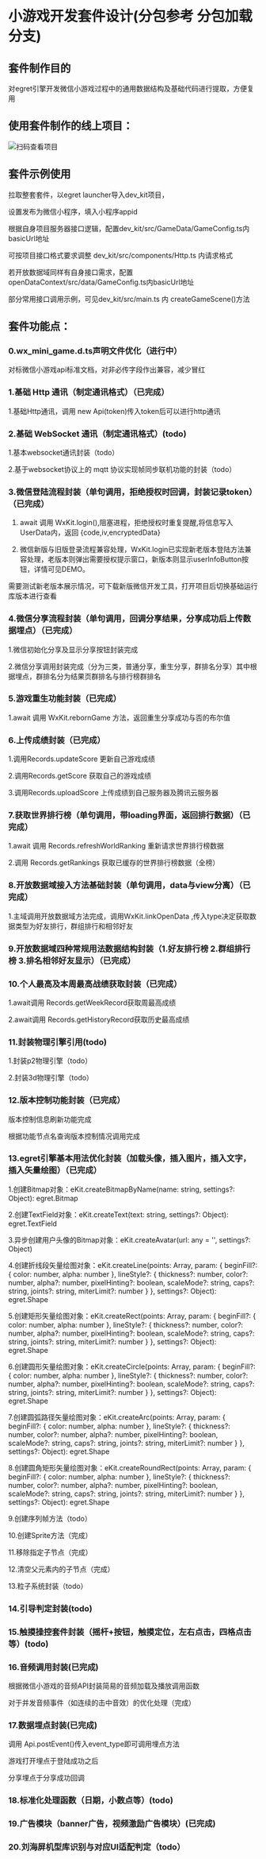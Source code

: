 # 小游戏开发套件设计(分包参考 分包加载 分支)

## 套件制作目的

对egret引擎开发微信小游戏过程中的通用数据结构及基础代码进行提取，方便复用

## 使用套件制作的线上项目：

 ![扫码查看项目](https://github.com/ChenXianbin/egret_kit/blob/master/project.jpg)

## 套件示例使用

   拉取整套套件，以egret launcher导入dev_kit项目，
    
   设置发布为微信小程序，填入小程序appid 
   
   根据自身项目服务器接口逻辑，配置dev_kit/src/GameData/GameConfig.ts内basicUrl地址
    
   可按项目接口格式要求调整 dev_kit/src/components/Http.ts 内请求格式
    
   若开放数据域同样有自身接口需求，配置openDataContext/src/data/GameConfig.ts内basicUrl地址
    
   部分常用接口调用示例，可见dev_kit/src/main.ts 内 createGameScene()方法

## 套件功能点：

### 0.wx_mini_game.d.ts声明文件优化（进行中）

   对标微信小游戏api标准文档，对非必传字段作出兼容，减少冒红

### 1.基础 Http 通讯（制定通讯格式）（已完成）

   1.基础Http通讯，调用 new Api(token)传入token后可以进行http通讯

### 2.基础 WebSocket 通讯（制定通讯格式）(todo)

   1.基本websocket通讯封装（todo）
    
   2.基于websocket协议上的 mqtt 协议实现帧同步联机功能的封装（todo）

### 3.微信登陆流程封装（单句调用，拒绝授权时回调，封装记录token）（已完成）

   1. await 调用 WxKit.login(),阻塞进程，拒绝授权时重复提醒,将信息写入UserData内，返回 {code,iv,encryptedData}
    
   2. 微信新版与旧版登录流程兼容处理，WxKit.login已实现新老版本登陆方法兼容处理，老版本则弹出需要授权提示窗口，新版本则显示userInfoButton按钮，详情可见DEMO。
    
   需要测试新老版本展示情况，可下载新版微信开发工具，打开项目后切换基础运行库版本进行查看

### 4.微信分享流程封装（单句调用，回调分享结果，分享成功后上传数据埋点）（已完成）

   1.微信初始化分享及显示分享按钮封装完成

   2.微信分享调用封装完成（分为三类，普通分享，重生分享，群排名分享）其中根据埋点，群排名分为结果页群排名与排行榜群排名

### 5.游戏重生功能封装（已完成）

   1.await 调用 WxKit.rebornGame 方法，返回重生分享成功与否的布尔值

### 6.上传成绩封装（已完成）

   1.调用Records.updateScore 更新自己游戏成绩

   2.调用Records.getScore 获取自己的游戏成绩

   3.调用Records.uploadScore 上传成绩到自己服务器及腾讯云服务器

### 7.获取世界排行榜（单句调用，带loading界面，返回排行数据）（已完成）

   1.await 调用 Records.refreshWorldRanking 重新请求世界排行榜数据

   2.调用 Records.getRankings 获取已缓存的世界排行榜数据（全榜）

### 8.开放数据域接入方法基础封装（单句调用，data与view分离）（已完成）

   1.主域调用开放数据域方法完成，调用WxKit.linkOpenData ,传入type决定获取数据类型为好友排行，群组排行和相邻好友

### 9.开放数据域四种常规用法数据结构封装（1.好友排行榜 2.群组排行榜 3.排名相邻好友显示）（已完成）


### 10.个人最高及本周最高战绩获取封装（已完成）

   1.await调用 Records.getWeekRecord获取周最高成绩

   2.await调用 Records.getHistoryRecord获取历史最高成绩

### 11.封装物理引擎引用(todo)

   1.封装p2物理引擎（todo）

   2.封装3d物理引擎（todo）

### 12.版本控制功能封装（已完成）

   版本控制信息刷新功能完成

   根据功能节点名查询版本控制情况调用完成
    
### 13.egret引擎基本用法优化封装（加载头像，插入图片，插入文字，插入矢量绘图）（已完成）

   1.创建Bitmap对象：eKit.createBitmapByName(name: string, settings?: Object): egret.Bitmap

   2.创建TextField对象：eKit.createText(text: string, settings?: Object): egret.TextField

   3.异步创建用户头像的Bitmap对象：eKit.createAvatar(url: any = '', settings?: Object)

   4.创建折线段矢量绘图对象：eKit.createLine(points: Array<any>, param: { beginFill?: { color: number, alpha: number }, lineStyle?: { thickness?: number, color?: number, alpha?: number, pixelHinting?: boolean, scaleMode?: string, caps?: string, joints?: string, miterLimit?: number } }, settings?: Object): egret.Shape

   5.创建矩形矢量绘图对象：eKit.createRect(points: Array<any>, param: { beginFill?: { color: number, alpha: number }, lineStyle?: { thickness?: number, color?: number, alpha?: number, pixelHinting?: boolean, scaleMode?: string, caps?: string, joints?: string, miterLimit?: number } }, settings?: Object): egret.Shape

   6.创建圆形矢量绘图对象：eKit.createCircle(points: Array<any>, param: { beginFill?: { color: number, alpha: number }, lineStyle?: { thickness?: number, color?: number, alpha?: number, pixelHinting?: boolean, scaleMode?: string, caps?: string, joints?: string, miterLimit?: number } }, settings?: Object): egret.Shape

   7.创建圆弧路径矢量绘图对象：eKit.createArc(points: Array<any>, param: { beginFill?: { color: number, alpha: number }, lineStyle?: { thickness?: number, color?: number, alpha?: number, pixelHinting?: boolean, scaleMode?: string, caps?: string, joints?: string, miterLimit?: number } }, settings?: Object): egret.Shape

   8.创建圆角矩形矢量绘图对象：eKit.createRoundRect(points: Array<any>, param: { beginFill?: { color: number, alpha: number }, lineStyle?: { thickness?: number, color?: number, alpha?: number, pixelHinting?: boolean, scaleMode?: string, caps?: string, joints?: string, miterLimit?: number } }, settings?: Object): egret.Shape

   9.创建序列帧方法（todo）
    
   10.创建Sprite方法（完成）
    
   11.移除指定子节点（完成）
    
   12.清空父元素内的子节点（完成）
    
   13.粒子系统封装（todo）

### 14.引导判定封装(todo)

### 15.触摸操控套件封装（摇杆+按钮，触摸定位，左右点击，四格点击等）(todo)

### 16.音频调用封装(已完成)

   根据微信小游戏的音频API封装简易的音频加载及播放调用函数
    
   对于并发音频事件（如连续的击中音效）的优化处理（完成）

### 17.数据埋点封装(已完成)
    
   调用 Api.postEvent()传入event_type即可调用埋点方法

   游戏打开埋点于登陆成功之后

   分享埋点于分享成功回调

### 18.标准化处理函数（日期，小数点等）(todo)

### 19.广告模块（banner广告，视频激励广告模块）(已完成)

### 20.刘海屏机型库识别与对应UI适配判定（todo）


